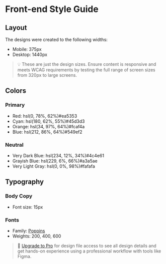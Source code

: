 # Front-end Style Guide

## Layout

The designs were created to the following widths:

- Mobile: 375px
- Desktop: 1440px

> 💡 These are just the design sizes. Ensure content is responsive and meets WCAG requirements by testing the full range of screen sizes from 320px to large screens.

## Colors

### Primary

- Red: hsl(0, 78%, 62%)#ea5353
- Cyan: hsl(180, 62%, 55%)#45d3d3
- Orange: hsl(34, 97%, 64%)#fcaf4a
- Blue: hsl(212, 86%, 64%)#549ef2

### Neutral

- Very Dark Blue: hsl(234, 12%, 34%)#4c4e61
- Grayish Blue: hsl(229, 6%, 66%)#a3a5ae
- Very Light Gray: hsl(0, 0%, 98%)#fafafa

## Typography

### Body Copy

- Font size: 15px

### Fonts

- Family: [Poppins](https://fonts.google.com/specimen/Poppins)
- Weights: 200, 400, 600

> 💎 [Upgrade to Pro](https://www.frontendmentor.io/pro?ref=style-guide) for design file access to see all design details and get hands-on experience using a professional workflow with tools like Figma.

